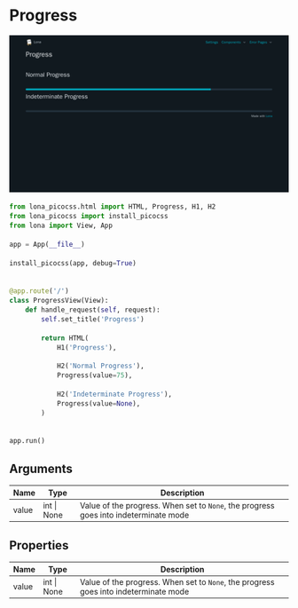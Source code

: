 # Progress

![Progress](../../doc/screenshots/progress.png)

```python
from lona_picocss.html import HTML, Progress, H1, H2
from lona_picocss import install_picocss
from lona import View, App

app = App(__file__)

install_picocss(app, debug=True)


@app.route('/')
class ProgressView(View):
    def handle_request(self, request):
        self.set_title('Progress')

        return HTML(
            H1('Progress'),

            H2('Normal Progress'),
            Progress(value=75),

            H2('Indeterminate Progress'),
            Progress(value=None),
        )


app.run()
```

## Arguments

| Name | Type | Description |
| - | - | - |
| value | int \| None | Value of the progress. When set to `None`, the progress goes into indeterminate mode |


## Properties

| Name | Type | Description |
| - | - | - |
| value | int \| None | Value of the progress. When set to `None`, the progress goes into indeterminate mode |
